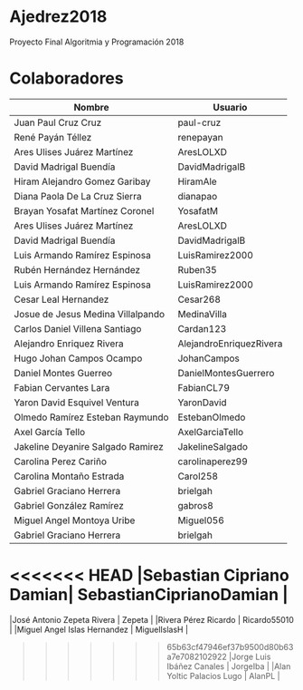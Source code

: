 # Ajedrez2018
Proyecto Final Algoritmia y Programación 2018

# Colaboradores
| Nombre | Usuario |
|--|--|
|Juan Paul Cruz Cruz | paul-cruz |
|René Payán Téllez| renepayan |
|Ares Ulises Juárez Martínez|AresLOLXD|
|David Madrigal Buendía | DavidMadrigalB | 
|Hiram Alejandro Gomez Garibay| HiramAle |
|Diana Paola De La Cruz Sierra | dianapao |
|Brayan Yosafat Martínez Coronel| YosafatM|
|Ares Ulises Juárez Martínez|AresLOLXD|
|David Madrigal Buendía | DavidMadrigalB | 
|Luis Armando Ramírez Espinosa | LuisRamirez2000 |
|Rubén Hernández Hernández| Ruben35 |
|Luis Armando Ramírez Espinosa | LuisRamirez2000 |
|Cesar Leal Hernandez| Cesar268|
|Josue de Jesus Medina Villalpando | MedinaVilla |
|Carlos Daniel Villena Santiago | Cardan123 |
|Alejandro Enriquez Rivera| AlejandroEnriquezRivera |
|Hugo Johan Campos Ocampo | JohanCampos |
|Daniel Montes Guerreo | DanielMontesGuerrero |
|Fabian Cervantes Lara | FabianCL79 |
|Yaron David Esquivel Ventura | YaronDavid |
|Olmedo Ramírez Esteban Raymundo | EstebanOlmedo |
|Axel García Tello | AxelGarciaTello |
|Jakeline Deyanire Salgado Ramirez| JakelineSalgado |
|Carolina Perez Cariño | carolinaperez99 |
|Carolina Montaño Estrada | Carol258|
|Gabriel Graciano Herrera | brielgah |
|Gabriel González Ramírez | gabros8 | 
|Miguel Angel Montoya Uribe | Miguel056 | 
|Gabriel Graciano Herrera | brielgah | 
<<<<<<< HEAD
|Sebastian Cipriano Damian| SebastianCiprianoDamian |
=======
|José Antonio Zepeta Rivera | Zepeta |
|Rivera Pérez Ricardo | Ricardo55010 |
|Miguel Angel Islas Hernandez | MiguelIslasH |
>>>>>>> 65b63cf47946ef37b9500d80b63a7e7082102922
|Jorge Luis Ibáñez Canales | JorgeIba | 
|Alan Yoltic Palacios Lugo | AlanPL |
